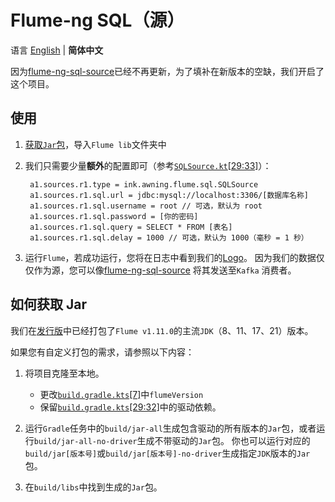 # Flume-ng SQL（源）

语言 [English](README.md) | **简体中文**

因为[flume-ng-sql-source](https://github.com/keedio/flume-ng-sql-source)已经不再更新，为了填补在新版本的空缺，我们开启了这个项目。

## 使用

1. [获取`Jar`包](#如何获取-jar)，导入`Flume lib`文件夹中
2. 我们只需要少量**额外**的配置即可（参考[`SQLSource.kt`[29:33]](src/main/kotlin/ink/awning/flume/sql/SQLSource.kt)）：

   ```
    a1.sources.r1.type = ink.awning.flume.sql.SQLSource
    a1.sources.r1.sql.url = jdbc:mysql://localhost:3306/[数据库名称]
    a1.sources.r1.sql.username = root // 可选，默认为 root
    a1.sources.r1.sql.password = [你的密码]
    a1.sources.r1.sql.query = SELECT * FROM [表名]
    a1.sources.r1.sql.delay = 1000 // 可选，默认为 1000（毫秒 = 1 秒）
    ```
3. 运行`Flume`，若成功运行，您将在日志中看到我们的[Logo](src/main/kotlin/ink/awning/flume/sql/Logo.kt)。
   因为我们的数据仅仅作为源，您可以像[flume-ng-sql-source](https://github.com/keedio/flume-ng-sql-source)
   将其发送至`Kafka` 消费者。

## 如何获取 Jar

我们在[发行版](https://github.com/Awning-Studio/flume-ng-sql/releases)中已经打包了`Flume v1.11.0`的主流`JDK`（8、11、17、21）版本。

如果您有自定义打包的需求，请参照以下内容：

1. 将项目克隆至本地。
   - 更改[`build.gradle.kts`[7]](build.gradle.kts)中`flumeVersion`
   - 保留[`build.gradle.kts`[29:32]](build.gradle.kts)中的驱动依赖。

2. 运行`Gradle`任务中的`build/jar-all`生成包含驱动的所有版本的`Jar`包，或者运行`build/jar-all-no-driver`生成不带驱动的`Jar`包。
你也可以运行对应的`build/jar[版本号]`或`build/jar[版本号]-no-driver`生成指定`JDK`版本的`Jar`包。

3. 在`build/libs`中找到生成的`Jar`包。

